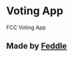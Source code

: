 Voting App
==========================

FCC Voting App
 
Made by [Feddle](https://github.com/Feddle)
-------------------

